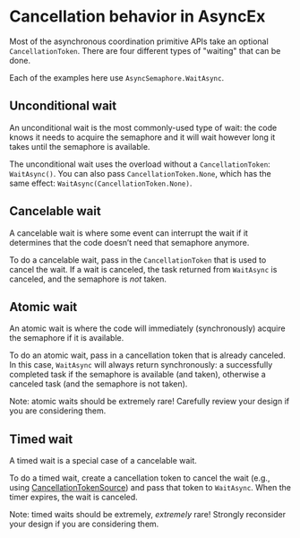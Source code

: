 # Cancellation behavior in AsyncEx

Most of the asynchronous coordination primitive APIs take an optional `CancellationToken`. There are four different types of "waiting" that can be done.

Each of the examples here use `AsyncSemaphore.WaitAsync`.

## Unconditional wait

An unconditional wait is the most commonly-used type of wait: the code knows it needs to acquire the semaphore and it will wait however long it takes until the semaphore is available.

The unconditional wait uses the overload without a `CancellationToken`: `WaitAsync()`. You can also pass `CancellationToken.None`, which has the same effect: `WaitAsync(CancellationToken.None)`.

## Cancelable wait

A cancelable wait is where some event can interrupt the wait if it determines that the code doesn’t need that semaphore anymore.

To do a cancelable wait, pass in the `CancellationToken` that is used to cancel the wait. If a wait is canceled, the task returned from `WaitAsync` is canceled, and the semaphore is *not* taken.

## Atomic wait

An atomic wait is where the code will immediately (synchronously) acquire the semaphore if it is available.

To do an atomic wait, pass in a cancellation token that is already canceled. In this case, `WaitAsync` will always return synchronously: a successfully completed task if the semaphore is available (and taken), otherwise a canceled task (and the semaphore is not taken).

Note: atomic waits should be extremely rare! Carefully review your design if you are considering them.

## Timed wait

A timed wait is a special case of a cancelable wait.

To do a timed wait, create a cancellation token to cancel the wait (e.g., using [CancellationTokenSource](https://docs.microsoft.com/en-us/dotnet/api/system.threading.cancellationtokensource.-ctor#System_Threading_CancellationTokenSource__ctor_System_TimeSpan_)) and pass that token to `WaitAsync`. When the timer expires, the wait is canceled.

Note: timed waits should be extremely, *extremely* rare! Strongly reconsider your design if you are considering them.
